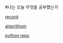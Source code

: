#나는 오늘 무엇을 공부했는가 


[record](https://github.com/ef4555/TIL/tree/master/FIL)


[algorithom](https://github.com/ef4555/TIL/tree/master/algorithm)


[python repo](https://github.com/ef4555/TIL/tree/master/python)


